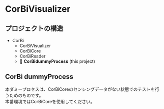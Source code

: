 # CorBiVisualizer
## プロジェクトの構造

- CorBi
  - CorBiVisualizer
  - CorBiCore
  - CorBiReader
  - 💜 **CorBidummyProcess** (this project)

## CorBi dummyProcess
本ダミープロセスは、CorBiCoreのセンシングデータがない状態でのテストを行うためのものです。  
本番環境ではCorBiCoreを使用してください。